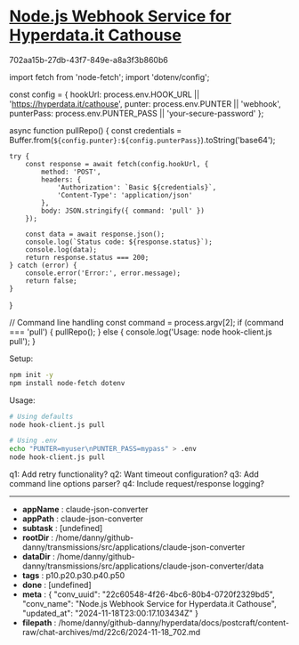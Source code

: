 # [Node.js Webhook Service for Hyperdata.it Cathouse](https://claude.ai/chat/22c60548-4f26-4bc6-80b4-0720f2329bd5)

702aa15b-27db-43f7-849e-a8a3f3b860b6

 <antArtifact identifier="hook-client" type="application/vnd.ant.code" language="javascript" title="Node.js Hook Client">
import fetch from 'node-fetch';
import 'dotenv/config';

const config = {
    hookUrl: process.env.HOOK_URL || 'https://hyperdata.it/cathouse',
    punter: process.env.PUNTER || 'webhook',
    punterPass: process.env.PUNTER_PASS || 'your-secure-password'
};

async function pullRepo() {
    const credentials = Buffer.from(`${config.punter}:${config.punterPass}`).toString('base64');
    
    try {
        const response = await fetch(config.hookUrl, {
            method: 'POST',
            headers: {
                'Authorization': `Basic ${credentials}`,
                'Content-Type': 'application/json'
            },
            body: JSON.stringify({ command: 'pull' })
        });
        
        const data = await response.json();
        console.log(`Status code: ${response.status}`);
        console.log(data);
        return response.status === 200;
    } catch (error) {
        console.error('Error:', error.message);
        return false;
    }
}

// Command line handling
const command = process.argv[2];
if (command === 'pull') {
    pullRepo();
} else {
    console.log('Usage: node hook-client.js pull');
}
</antArtifact>

Setup:
```bash
npm init -y
npm install node-fetch dotenv
```

Usage:
```bash
# Using defaults
node hook-client.js pull

# Using .env
echo "PUNTER=myuser\nPUNTER_PASS=mypass" > .env
node hook-client.js pull
```

q1: Add retry functionality?
q2: Want timeout configuration?
q3: Add command line options parser?
q4: Include request/response logging?

---

* **appName** : claude-json-converter
* **appPath** : claude-json-converter
* **subtask** : [undefined]
* **rootDir** : /home/danny/github-danny/transmissions/src/applications/claude-json-converter
* **dataDir** : /home/danny/github-danny/transmissions/src/applications/claude-json-converter/data
* **tags** : p10.p20.p30.p40.p50
* **done** : [undefined]
* **meta** : {
  "conv_uuid": "22c60548-4f26-4bc6-80b4-0720f2329bd5",
  "conv_name": "Node.js Webhook Service for Hyperdata.it Cathouse",
  "updated_at": "2024-11-18T23:00:17.103434Z"
}
* **filepath** : /home/danny/github-danny/hyperdata/docs/postcraft/content-raw/chat-archives/md/22c6/2024-11-18_702.md